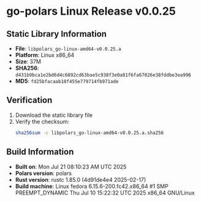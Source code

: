 # go-polars Linux Release v0.0.25

## Static Library Information

- **File**: `libpolars_go-linux-amd64-v0.0.25.a`
- **Platform**: Linux x86_64
- **Size**: 37M
- **SHA256**: `d431b9bca1e2bd6d4c6092cd63bae5c938f3e0a81f6fa67026e38fddbe3ea996`
- **MD5**: `fd25bfacaab18f455e779714fb971ade`

## Verification

1. Download the static library file
2. Verify the checksum:
   ```bash
   sha256sum -c libpolars_go-linux-amd64-v0.0.25.a.sha256
   ```

## Build Information

- **Built on**: Mon Jul 21 08:10:23 AM UTC 2025
- **Polars version**: polars
- **Rust version**: rustc 1.85.0 (4d91de4e4 2025-02-17)
- **Build machine**: Linux fedora 6.15.6-200.fc42.x86_64 #1 SMP PREEMPT_DYNAMIC Thu Jul 10 15:22:32 UTC 2025 x86_64 GNU/Linux


